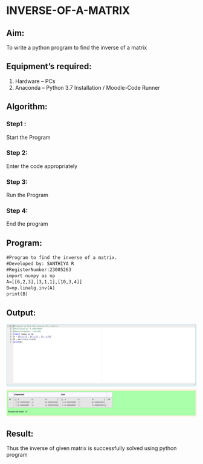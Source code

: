 # INVERSE-OF-A-MATRIX
## Aim:
To write a python program to find the inverse of a matrix
## Equipment’s required:
1. 	Hardware – PCs
2. 	Anaconda – Python 3.7 Installation / Moodle-Code Runner
## Algorithm:
### Step1 : 
Start the Program
### Step 2: 
Enter the code appropriately
### Step 3: 
Run the Program
### Step 4: 
End the program
## Program:
```
#Program to find the inverse of a matrix.
#Developed by: SANTHIYA R
#RegisterNumber:23005263
import numpy as np
A=[[6,2,3],[3,1,1],[10,3,4]]
B=np.linalg.inv(A)
print(B)
```
## Output:
![](Inverse.png)
## Result:
Thus the inverse of given matrix is successfully solved using python program

